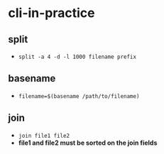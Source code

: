 # cli-in-practice
## split
* `split -a 4 -d -l 1000 filename prefix`
## basename
* `filename=$(basename /path/to/filename)`
## join
* `join file1 file2`
* **file1 and file2 must be sorted on the join fields**